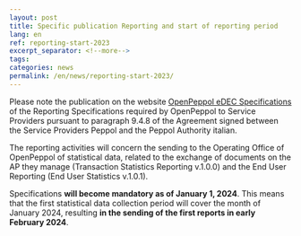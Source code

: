 ```yaml
---
layout: post
title: Specific publication Reporting and start of reporting period
lang: en
ref: reporting-start-2023
excerpt_separator: <!--more-->
tags:
categories: news
permalink: /en/news/reporting-start-2023/
---
```

Please note the publication on the website [OpenPeppol eDEC Specifications](https://docs.peppol.eu/edelivery/) of the Reporting Specifications required by OpenPeppol to Service Providers pursuant to paragraph 9.4.8 of the Agreement signed between the Service Providers Peppol and the Peppol Authority italian.

The reporting activities will concern the sending to the Operating Office of OpenPeppol of statistical data, related to the exchange of documents on the AP they manage (Transaction Statistics Reporting v.1.0.0) and the End User Reporting (End User Statistics v.1.0.1).

Specifications **will become mandatory as of January 1, 2024**. This means that the first statistical data collection period will cover the month of January 2024, resulting **in the sending of the first reports in early February 2024**.
